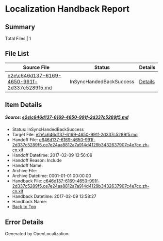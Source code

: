 # <a name='report-top'></a> Localization Handback Report

## Summary
 Total Files | 1

## File List
 Source File | Status | Details 
 ----------- | ------ | ------- 
 [e2e\c646d137-6169-4650-991f-2d337c5289f5.md](https://github.com/OpenLocalizationTestOrg/ol-test0/blob/a072feab344118faf8bc8e6a6507da2c56498f26/e2e/c646d137-6169-4650-991f-2d337c5289f5.md) | InSyncHandedBackSuccess | [Details](#d8851d66bb09eddd13be51fde91f31b6daa5b36b1)

## Item Details
##### <a name='d8851d66bb09eddd13be51fde91f31b6daa5b36b1'></a> Source: [e2e\c646d137-6169-4650-991f-2d337c5289f5.md](https://github.com/OpenLocalizationTestOrg/ol-test0/blob/a072feab344118faf8bc8e6a6507da2c56498f26/e2e/c646d137-6169-4650-991f-2d337c5289f5.md)
* Status: InSyncHandedBackSuccess
* Target File: [e2e\c646d137-6169-4650-991f-2d337c5289f5.md](https://github.com/OpenLocalizationTestOrg/ol-test0-zhcn/blob/e0444f62abe5ea025da8e494ec60048cd7391b31/e2e/c646d137-6169-4650-991f-2d337c5289f5.md)
* Handoff File: [c646d137-6169-4650-991f-2d337c5289f5.ce7e24aa8812a7a914d4129b3432637907c4e7cc.zh-cn.xlf](https://github.com/OpenLocalizationTestOrg/ol-test0-handoff/blob/920d5c44d21b9a412e9afe791cf541c34f2e2103/ol-handoff/OpenLocalizationTestOrg/ol-test0-zhcn/shujia/ht/c646d137-6169-4650-991f-2d337c5289f5.ce7e24aa8812a7a914d4129b3432637907c4e7cc.zh-cn.xlf)
* Handoff Datetime: 2017-02-09 13:56:09
* Handoff Reason: Include
* Handoff Name: 
* Archive File: 
* Archive Datetime: 0001-01-01 00:00:00
* Handback File: [c646d137-6169-4650-991f-2d337c5289f5.ce7e24aa8812a7a914d4129b3432637907c4e7cc.zh-cn.xlf](https://github.com/OpenLocalizationTestOrg/ol-test0-handback/blob/d5a1b52e8cfde1daaf1b7fee1f912a53c41831a0/ol-handback/OpenLocalizationTestOrg/ol-test0-zhcn/shujia/ht/c646d137-6169-4650-991f-2d337c5289f5.ce7e24aa8812a7a914d4129b3432637907c4e7cc.zh-cn.xlf)
* Handback Datetime: 2017-02-09 13:58:27
* Handback Name: 
* [Back to Top](#report-top)


## Error Details

Generated by OpenLocalization.
